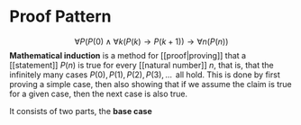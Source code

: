 
# Proof Pattern
$$
\forall P \bigg(P(0) \land \forall k \big(P(k) \to P(k+1) \big) \to \forall n(P(n) \bigg)
$$
**Mathematical induction** is a method for [[proof|proving]] that a [[statement]] $P(n)$ is true for every [[natural number]] $n$, that is, that the infinitely many cases $P(0),P(1),P(2),P(3),\dots$  all hold. This is done by first proving a simple case, then also showing that if we assume the claim is true for a given case, then the next case is also true.

It consists of two parts, the **base case**
